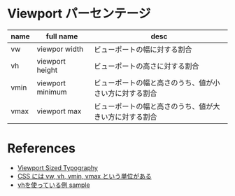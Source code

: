Viewport パーセンテージ
=======================

name | full name        | desc
-----|------------------|-------------------------------------
vw   | viewpor width    | ビューポートの幅に対する割合
vh   | viewport height  | ビューポートの高さに対する割合
vmin | viewport minimum | ビューポートの幅と高さのうち、値が小さい方に対する割合
vmax | viewport max     | ビューポートの幅と高さのうち、値が大きい方に対する割合


# References

+ [Viewport Sized Typography](https://css-tricks.com/viewport-sized-typography/)
+ [CSS には vw, vh, vmin, vmax という単位がある](http://dev.classmethod.jp/ria/html5/css-length-viewport/)
+ [vhを使っている例 sample](https://tympanus.net/codrops/2015/11/17/multi-level-menu/)